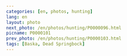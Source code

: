 ```yaml
---
categories: [en, photos, hunting]
lang: en
layout: photo
next_photo: /en/photos/hunting/P0000096.html
picname: P0000101
prev_photo: /en/photos/hunting/P0000103.html
tags: [Baska, Dead Springbock]
---
```

